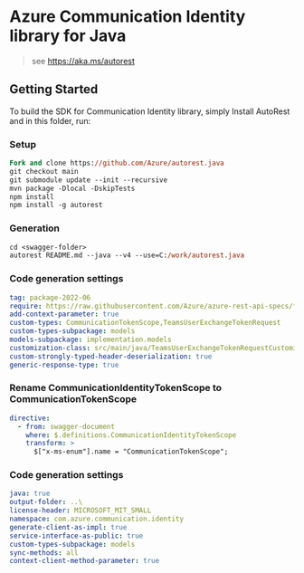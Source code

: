 # Azure Communication Identity library for Java

> see https://aka.ms/autorest
## Getting Started

To build the SDK for Communication Identity library, simply Install AutoRest and in this folder, run:

### Setup
```ps
Fork and clone https://github.com/Azure/autorest.java
git checkout main
git submodule update --init --recursive
mvn package -Dlocal -DskipTests
npm install
npm install -g autorest
```

### Generation

```ps
cd <swagger-folder>
autorest README.md --java --v4 --use=C:/work/autorest.java
```

### Code generation settings
``` yaml
tag: package-2022-06
require: https://raw.githubusercontent.com/Azure/azure-rest-api-specs/f0343961168af6b19ea86dd3aa2429e2ca453db4/specification/communication/data-plane/Identity/readme.md
add-context-parameter: true
custom-types: CommunicationTokenScope,TeamsUserExchangeTokenRequest
custom-types-subpackage: models
models-subpackage: implementation.models
customization-class: src/main/java/TeamsUserExchangeTokenRequestCustomization.java
custom-strongly-typed-header-deserialization: true
generic-response-type: true
```

### Rename CommunicationIdentityTokenScope to CommunicationTokenScope
```yaml
directive:
  - from: swagger-document
    where: $.definitions.CommunicationIdentityTokenScope
    transform: >
      $["x-ms-enum"].name = "CommunicationTokenScope";
```

### Code generation settings

``` yaml
java: true
output-folder: ..\
license-header: MICROSOFT_MIT_SMALL
namespace: com.azure.communication.identity
generate-client-as-impl: true
service-interface-as-public: true
custom-types-subpackage: models
sync-methods: all
context-client-method-parameter: true
```
